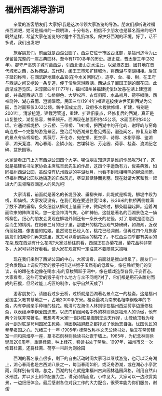 # 福州西湖导游词
　　亲爱的游客朋友们:大家好!我是这次带领大家游览的导游。朋友们都听说过福州西湖吧，她可是福州的一颗明珠，十分有名，相信不少朋友也是慕名而来的吧?!既然这样，希望大家在游览的过程中不乱扔垃圾，保护好西湖的环境。好了，话不多说，我们出发吧!

　　旅客朋友们，前面就是西湖公园了。西湖它位于市区西北部，是福州迄今为止保留最完整的一座古典园林，至今有1700多年的历史。据史载，晋太康三年(282年)，郡守严高筑子城时凿西湖，引西北诸山之水注此，以灌溉农田，因其地在晋代城垣之西，故称西湖。五代时，闽王王审知扩建城池，将西湖与南湖相接。后其子延钧称帝，在湖滨辟地建水晶宫(在今水关闸附近)，造亭、台、楼、榭，在王府与西湖之间又挖设一条复道，便于偕后宫游西湖。西湖成了闽国王朝的御花园。此后渐成游览区。宋淳熙四年(1177年)，福州知州兼福建抚使赵汝愚在湖上建澄澜阁，并品题西湖八景：仙桥柳色、大梦松声、古堞斜阳、水晶初月、荷亭唱晚、西禅晓钟、湖心春雨、澄澜曙莺。民国三年(1914年)福建巡按使许世英辟西湖为公园，当时面积仅3.62公顷。新中国成立后，政府多次拨款修缮、扩建，特别是2001年，清淤挖泥，建截污管道，重建、扩建旧景点，经修复后的西湖，真正是山复整妆，湖复易容，神采顿开。西湖现在总面积约45公顷，水面面积约30公顷。它通过柳堤桥、步云桥、玉带桥、飞虹桥，把西湖中的开化屿、谢坪屿与窑角屿连成一个完整的游览景区。整治后的西湖景色愈见秀丽，遐迩闻名。修复及新增的景点有仙桥柳色、紫薇厅、开化寺、宛在堂、更衣亭、诗廊、水榭亭廊、鉴湖亭、湖天竞渡、湖心春雨、金鳞小苑、古堞斜阳、芳沁园、荷亭、桂斋、浚湖纪念碑、盆景园等。

大家请看正门上方有西湖公园四个大字。哪位朋友知道这是谁的作品呢?对了，这就是福建省书法家协会主席陈奋武先生的作品，这四个字遒劲有力，俊美典雅，如同福州西湖公园，虽然没有杭州西湖的平湖秋月，也看不到竞相啼鸣的柳浪闻莺，但福州西湖公园以她旖旎的自然风光，尽显其恬静而秀丽。现在就请大家和我一起进大门去领略西湖迷人的风光吧!

　　大家请看，前面就是著名的长堤卧波、垂柳夹岸，此堤就是柳堤，柳堤中段为桥，即仙桥。大家发现没有，在我们现在要通往宽10米，长36米的拱桥两侧栽满了数不清的垂柳，条条细丝从柳树上低垂下来，微风拂过，柳条翩翩起舞。迎着湖面吹来的阵阵清风，您一定会神清气爽，心旷神怡，这就是著名的西湖景色之一仙桥柳色。细心的朋友会发现在柳堤外侧还有一条长长的花径，对了,那就是面临西湖而生的桃树。在阳春三月的日子里，那盛开的桃花远观气势磅礴，如海潮，近观俏丽妩媚，像害羞的姑娘。虽然现在已经入冬，桃花已经凋谢，但再过四个月旅客朋友们如果你们再来这里，就又可以看到美丽的桃花了。不过西湖四季都有美丽的花朵,现在西湖有什么花呢?大家过桥往前看，西湖正在办菊花展，菊花品种非常多，大家可以好好看看。请大家在观赏时一定注意不要随意采摘哦

　　现在我们来到了西湖公园的中心，大家请看，前面就是猴山喷泉了。朋友们一定会发现山上调皮可爱的猴子吧?!这些猴子虽然有的低着头，像在聆听我们的交谈，有的蹲在水边像在喝水;有的穿梭腾跃于洞中，像在嬉戏造型各异,千姿百态。大家看看，这些可爱的猴子有什么地方与众不同呢?对了，它们都是用石头雕刻而成的石猴，但经过能工巧匠的制作，似乎自然天成了!

　　游客朋友们，请随我过步云桥，过桥就是西湖著名景点之一的桂斋，这是福州爱国主义教育基地之一，占地2000平方米。桂斋最初为南宋名相李纲晚年的书斋，内有李纲亲手种植的桂花。晚清时左海伟人林则徐在福州西湖荷亭边重修桂斋，以表继承李纲爱国遗志。以虎门销烟闻名中外的林则徐是福州人的骄傲，他有两个对联非常著名，我想考考大家!一副对联是海到无边天作岸，山登绝顶我为峰另一副对联是苟利国家生死矣，岂因祸福避趋之都抒发了他励志自强，忧国忧民的拳拳报国之心。光绪三十一年 (1905年) 桂斋改称林文忠公读书处，后又在斋旁建室一间和禁烟亭一座，篆书石刻林则徐读书处嵌于墙上。1985年，为纪念林则徐诞辰200周年，重建桂斋，种上桂花，移读书处于斋后。1997年，福州市又一次修葺桂斋，还将桂斋、荷亭一带辟为则徐园

　　西湖的著名景点很多，剩下的自由活动时间大家可以继续游览，也可以泛舟湖上，湖心春雨也是古西湖八景之一，每当春雨如织，或泛舟游湖，或在湖心小亭赏雨，同样别有情趣。总之，西湖的特点就是集福州古典园林造园风格，利用自然山水形胜，并以乡土树种配置为主，讲究诗情画意，小中见大。大家可以一边欣赏美景，一边细细体会。最后感谢各位对我工作的大力配合，很荣幸能为你们服务，谢谢!　　